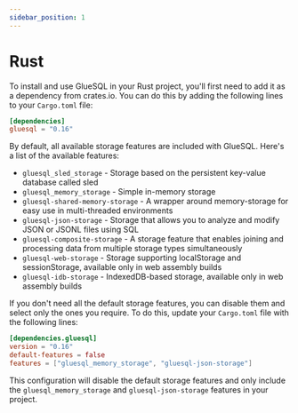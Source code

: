 ```yaml
---
sidebar_position: 1
---
```


# Rust

To install and use GlueSQL in your Rust project, you'll first need to add it as a dependency from crates.io. You can do this by adding the following lines to your `Cargo.toml` file:

```toml
[dependencies]
gluesql = "0.16"
```

By default, all available storage features are included with GlueSQL. Here's a list of the available features:

- `gluesql_sled_storage` - Storage based on the persistent key-value database called sled
- `gluesql_memory_storage` - Simple in-memory storage
- `gluesql-shared-memory-storage` - A wrapper around memory-storage for easy use in multi-threaded environments
- `gluesql-json-storage` - Storage that allows you to analyze and modify JSON or JSONL files using SQL
- `gluesql-composite-storage` - A storage feature that enables joining and processing data from multiple storage types simultaneously
- `gluesql-web-storage` - Storage supporting localStorage and sessionStorage, available only in web assembly builds
- `gluesql-idb-storage` - IndexedDB-based storage, available only in web assembly builds

If you don't need all the default storage features, you can disable them and select only the ones you require. To do this, update your `Cargo.toml` file with the following lines:

```toml
[dependencies.gluesql]
version = "0.16"
default-features = false
features = ["gluesql_memory_storage", "gluesql-json-storage"]
```

This configuration will disable the default storage features and only include the `gluesql_memory_storage` and `gluesql-json-storage` features in your project.
